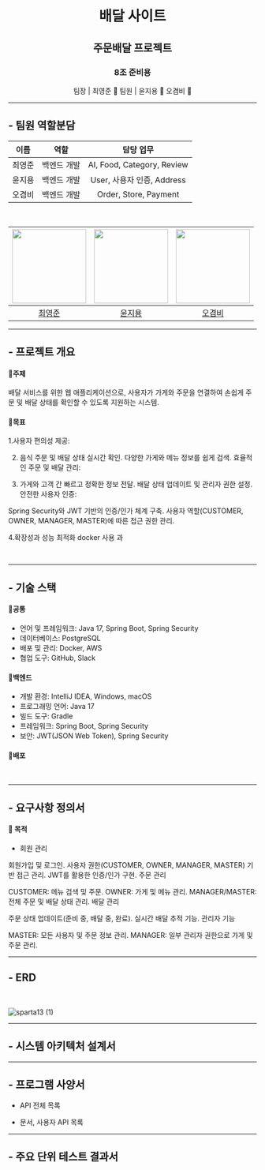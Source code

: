 # <div align="center">배달 사이트 </div>

## <div align="center">주문배달 프로젝트 </div>

### <div align="center">8조 준비용</div>

<div align=center> 팀장 | 최영준 🐲     팀원 | 윤지용 🐂  오겸비 🐰</div>

---

## - 팀원 역할분담

| 이름 | 역할 | 담당 업무 | 
| :-:  | :-: | :-: |
| 최영준 | 백엔드 개발 | AI, Food, Category, Review |
| 윤지용 | 백엔드 개발 | User, 사용자 인증, Address |
| 오겸비 | 백엔드 개발 | Order, Store, Payment |
<br/>

| <img src="https://avatars.githubusercontent.com/u/82498610?v=4" alt="" width="150"> | <img src="https://avatars.githubusercontent.com/u/150976474?v=4" alt="" width="150"> | <img src="https://avatars.githubusercontent.com/u/160198328?v=4" alt="" width="150"> |
|:------:|:------:|:------:|
| [최영준](https://github.com/choiy6) | [윤지용](https://github.com/jeffyun3061) | [오겸비](https://github.com/afoisl) |

---

## - 프로젝트 개요

<div markdown="1">

#### 📌주제
배달 서비스를 위한 웹 애플리케이션으로, 사용자가 가게와 주문을 연결하여 손쉽게 주문 및 배달 상태를 확인할 수 있도록 지원하는 시스템.

#### 📌목표 

1.사용자 편의성 제공:

2. 음식 주문 및 배달 상태 실시간 확인.
다양한 가게와 메뉴 정보를 쉽게 검색.
효율적인 주문 및 배달 관리:

3. 가게와 고객 간 빠르고 정확한 정보 전달.
배달 상태 업데이트 및 관리자 권한 설정.
안전한 사용자 인증:

Spring Security와 JWT 기반의 인증/인가 체계 구축.
사용자 역할(CUSTOMER, OWNER, MANAGER, MASTER)에 따른 접근 권한 관리.

4.확장성과 성능 최적화
docker 사용 과

<br/>

</div>


---


## - 기술 스택

<div markdown="1">

#### 📌공통

- 언어 및 프레임워크: Java 17, Spring Boot, Spring Security
- 데이터베이스: PostgreSQL
- 배포 및 관리: Docker, AWS
- 협업 도구: GitHub, Slack

#### 📌백엔드

- 개발 환경: IntelliJ IDEA, Windows, macOS
- 프로그래밍 언어: Java 17
- 빌드 도구: Gradle
- 프레임워크: Spring Boot, Spring Security
- 보안: JWT(JSON Web Token), Spring Security

#### 📌배포

<br/>

</div>


---



## - 요구사항 정의서

<div markdown="1">

#### 📌 목적
- 회원 관리

회원가입 및 로그인.
사용자 권한(CUSTOMER, OWNER, MANAGER, MASTER) 기반 접근 관리.
JWT를 활용한 인증/인가 구현.
주문 관리

CUSTOMER: 메뉴 검색 및 주문.
OWNER: 가게 및 메뉴 관리.
MANAGER/MASTER: 전체 주문 및 배달 상태 관리.
배달 관리

주문 상태 업데이트(준비 중, 배달 중, 완료).
실시간 배달 추적 기능.
관리자 기능

MASTER: 모든 사용자 및 주문 정보 관리.
MANAGER: 일부 관리자 권한으로 가게 및 주문 관리.
<br/>

</div>


---



## - ERD

<div markdown="1">
<br/>
  
![sparta13 (1)](https://github.com/user-attachments/assets/396d1681-4b3c-4210-85cb-efa30389af3e)

</div>


---

## - 시스템 아키텍처 설계서

<div markdown="1">
  
<p align="center">
 
</p>

</div>

---



## - 프로그램 사양서

<div markdown="1">
  
- API 전체 목록


- 문서, 사용자 API 목록


</div>


---


## - 주요 단위 테스트 결과서
<div markdown="1">


</div>

